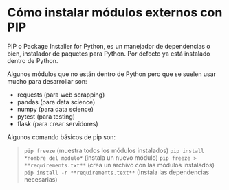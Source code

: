 # Cómo instalar módulos externos con PIP

PIP o Package Installer for Python, es un manejador de dependencias o bien, instalador de paquetes para Python. Por defecto ya está instalado dentro de Python.

Algunos módulos que no están dentro de Python pero que se suelen usar mucho para desarrollar son:

+ requests (para web scrapping)
+ pandas   (para data science)
+ numpy    (para data science)
+ pytest   (para testing)
+ flask    (para crear servidores)

Algunos comando básicos de pip son:

> ```pip freeze```                           (muestra todos los módulos instalados)
> ```pip install *nombre del modulo*```      (instala un nuevo módulo)
> ```pip freeze > **requirements.txt**```    (crea un archivo con las módulos instalados)
> ```pip install -r **requirements.text**``` (Instala las dependencias necesarias)